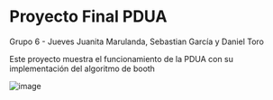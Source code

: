 # Proyecto Final PDUA
Grupo 6 - Jueves
Juanita Marulanda, Sebastian García y Daniel Toro

Este proyecto muestra el funcionamiento de la PDUA con su implementación del algoritmo de booth

![image](https://user-images.githubusercontent.com/98425604/172164373-f55ec729-88a0-46e5-89fa-efc3f30ae468.png)

